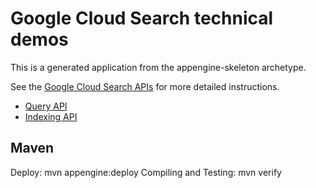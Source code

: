 Google Cloud Search technical demos
===================================

This is a generated application from the appengine-skeleton archetype.

See the [Google Cloud Search APIs][gcs-apis] for more detailed instructions.

[gcs-apis]: https://developers.google.com/cloud-search/docs/reference/rest


* [Query API](https://developers.google.com/cloud-search/docs/reference/rest/v1/query)
* [Indexing API](https://developers.google.com/cloud-search/docs/reference/rest/v1/indexing.datasources)

## Maven
Deploy: mvn appengine:deploy
Compiling and Testing: mvn verify